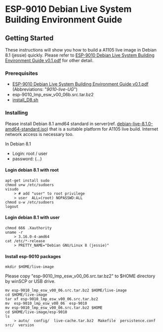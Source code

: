 # ESP-9010 Debian Live System Building Environment Guide

## Getting Started

These instructions will show you how to build a A1105 live image in Debian 8.1 (jessie) quickly.
Please refer to [ESP-9010 Debian Live System Building Environment Guide v0.1.pdf](https://github.com/danchao-advantech/A1105_live/blob/master/ESP-9010%20Debian%20Live%20System%20Building%20Environment%20Guide%20v0.1.pdf) for other detail.

### Prerequisites

* [ESP-9010 Debian Live System Building Environment Guide v0.1.pdf](https://github.com/danchao-advantech/A1105_live/blob/master/ESP-9010%20Debian%20Live%20System%20Building%20Environment%20Guide%20v0.1.pdf) (Abbreviations: "*9010-live-UG*")
* esp-9010_lmp_esw_v00_06b.src.tar.bz2
* [install_D8.sh](https://github.com/danchao-advantech/A1105_live/blob/master/install_D8.sh)

### Installing

Please install Debian 8.1 amd64 standard in server(ref. [debian-live-8.1.0-amd64-standard.iso](http://cdimage.debian.org/mirror/cdimage/archive/8.1.0-live/amd64/iso-hybrid/debian-live-8.1.0-amd64-standard.iso)) that is 
a suitable platform for A1105 live build.  Internet network access is necessary too. 

In Debian 8.1
- Login:    root / user
- password: (...)

#### Login debian 8.1 with root

```
apt-get install sudo
chmod u+w /etc/sudoers
visudo
	> # add "user" to root privilege
	> user	ALL=(root) NOPASSWD:ALL
chmod u-w /etc/sudoers
logout
```

#### Login debian 8.1 with user

```
chmod 666 .Xauthority
uname -r
	> 3.16.0-4-amd64
cat /etc/*-release
	> PRETTY_NAME="Debian GNU/Linux 8 (jessie)"
```

#### Install esp-9010 packages
```
mkdir $HOME/live-image
```
Please copy "esp-9010_lmp_esw_v00_06.src.tar.bz2" to $HOME directory by winSCP or USB drive.
```
mv esp-9010_lmp_esw_v00_06.src.tar.bz2 $HOME/live-image
cd $HOME/live-image
tar xf esp-9010_lmp_esw_v00_06.src.tar.bz2
mv  esp-9010_lmp_esw_v00_06  esp-9010
mv esp-9010_lmp_esw_v00_06.src.tar.bz2 $HOME
cd $HOME/live-image/esp-9010
ls
	> auto/  config/  live-cache.tar.bz2  Makefile  persistence.conf  src/  version
```
